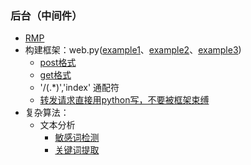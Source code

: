 ### 后台（中间件）
- [RMP](http://119.23.241.119:8080) 
- 构建框架：web.py([example1](https://github.com/hackrole/webpy)、[example2](https://github.com/ommoreno/webpy_example)、[example3](https://github.com/liangtianyou/webpy_mail))
	- [post格式](https://ask.csdn.net/questions/663388)
	- [get格式](https://blog.csdn.net/hehangjiang/article/details/80259556)
	- '/(.*)','index' 通配符
	- [转发请求直接用python写，不要被框架束缚](http://docs.python-requests.org/zh_CN/latest/user/quickstart.html)
- 复杂算法：
	- 文本分析
		- [敏感词检测](https://github.com/observerss/textfilter)
		- [关键词提取](https://github.com/letiantian/TextRank4ZH) 